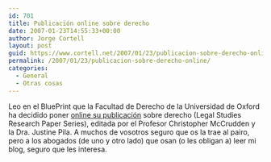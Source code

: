 ```yaml
---
id: 701
title: Publicación online sobre derecho
date: 2007-01-23T14:55:33+00:00
author: Jorge Cortell
layout: post
guid: https://www.cortell.net/2007/01/23/publicacion-sobre-derecho-online/
permalink: /2007/01/23/publicacion-sobre-derecho-online/
categories:
  - General
  - Otras cosas
---
```

Leo en el BluePrint que la Facultad de Derecho de la Universidad de Oxford ha decidido poner <a title="SSRN" target="_blank" href="https://www.ssrn.com/link/oxford-legal-studies.html">online su publicación</a> sobre derecho (Legal Studies Research Paper Series), editada por el Profesor Christopher McCrudden y la Dra. Justine Pila. A muchos de vosotros seguro que os la trae al pairo, pero a los abogados (de uno y otro lado) que osan (o les obligan a) leer mi blog, seguro que les interesa.